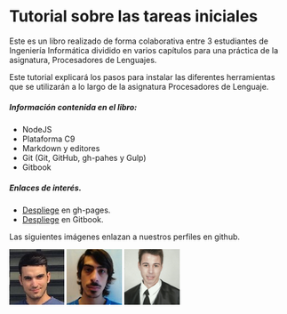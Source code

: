 # Tutorial sobre las tareas iniciales
Este es un libro realizado de forma colaborativa entre 3 estudiantes de Ingeniería Informática dividido en varios capítulos para una práctica de la asignatura, Procesadores de Lenguajes.

Este tutorial explicará los pasos para instalar las diferentes herramientas que se utilizarán a lo largo de la asignatura Procesadores de Lenguaje.

##### Información contenida en el libro:

- NodeJS
- Plataforma C9
- Markdown y editores
- Git (Git, GitHub, gh-pahes y Gulp)
- Gitbook

##### Enlaces de interés.
 - [Despliege](https://ull-esit-pl-1617.github.io/tareas-iniciales-airam-jorge/) en gh-pages.
 - [Despliege]() en Gitbook.

Las siguientes imágenes enlazan a nuestros perfiles en github.

[![](/assets/airam.png)](https://github.com/AiramNavas)  [![](/assets/jorge.jpg)](https://github.com/Ediolot)  [![](/assets/kevin.png)](https://github.com/alu0100880625)


